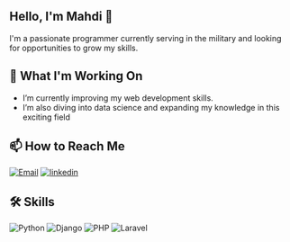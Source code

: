 
## Hello, I'm Mahdi 👋
I'm a passionate programmer currently serving in the military and looking for opportunities to grow my skills.


## 🌱 What I'm Working On

- I’m currently improving my web development skills.
- I’m also diving into data science and expanding my knowledge in this exciting field

## 📫 How to Reach Me
[![Email](https://img.shields.io/badge/Email-D14836?style=for-the-badge&logo=gmail&logoColor=white)](mailto:m.mojtabavi@oitlook.com)
[![linkedin](https://img.shields.io/badge/linkedin-0A66C2?style=for-the-badge&logo=linkedin&logoColor=white)](https://www.linkedin.com/in/mahdi-mojtabavi)

## 🛠 Skills

![Python](https://img.shields.io/badge/Python-3776AB?style=for-the-badge&logo=python&logoColor=white)
![Django](https://img.shields.io/badge/Django-092E20?style=for-the-badge&logo=django&logoColor=white)
![PHP](https://img.shields.io/badge/PHP-777BB4?style=for-the-badge&logo=laravel&logoColor=white)
![Laravel](https://img.shields.io/badge/PHP-777BB4?style=for-the-badge&logo=laravel&logoColor=white)


<!--
**mojtabavi99/mojtabavi99** is a ✨ _special_ ✨ repository because its `README.md` (this file) appears on your GitHub profile.

Here are some ideas to get you started:

- 🔭 I’m currently working on ...
- 🌱 I’m currently learning ...
- 👯 I’m looking to collaborate on ...
- 🤔 I’m looking for help with ...
- 💬 Ask me about ...
- 📫 How to reach me: ...
- 😄 Pronouns: ...
- ⚡ Fun fact: ...


- Twitter: [@YourTwitterHandle](https://twitter.com/YourTwitterHandle)

## 📈 GitHub Stats

![Your Name's GitHub stats](https://github-readme-stats.vercel.app/api?username=mojtabavi99&show_icons=true&theme=radical)

-->
